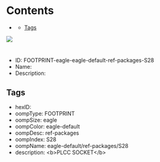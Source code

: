 



Contents
========

* [](#)
	* [Tags](#tags)
  
![][im]
# 

- ID: FOOTPRINT-eagle-eagle-default-ref-packages-S28
- Name: 
- Description: 

## Tags

- hexID: 
- oompType: FOOTPRINT
- oompSize: eagle
- oompColor: eagle-default
- oompDesc: ref-packages
- oompIndex: S28
- oompName: eagle-default/ref-packages/S28
- description: &lt;b&gt;PLCC SOCKET&lt;/b&gt;



[im]: image.png
